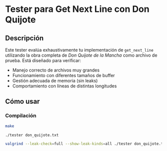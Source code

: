 # Tester para Get Next Line con Don Quijote

## Descripción
Este tester evalúa exhaustivamente tu implementación de `get_next_line` utilizando la obra completa de *Don Quijote de la Mancha* como archivo de prueba. Está diseñado para verificar:

- Manejo correcto de archivos muy grandes
- Funcionamiento con diferentes tamaños de buffer
- Gestión adecuada de memoria (sin leaks)
- Comportamiento con líneas de distintas longitudes

## Cómo usar

### Compilación
```sh
make
```

```sh
./tester don_quijote.txt
```

```sh
valgrind --leak-check=full --show-leak-kinds=all ./tester don_quijote.txt
```
